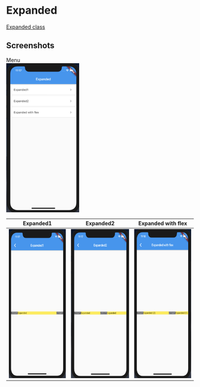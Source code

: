 # Expanded

[Expanded class](https://api.flutter.dev/flutter/widgets/Expanded-class.html)

## Screenshots

Menu  
<img src="./screenshots/Menu.png" height="400" alt="Screenshot"/>

|Expanded1|Expanded2|Expanded with flex|
| ------- | ------- | ---------------- |
|<img src="./screenshots/Expanded1.png" height="400" alt="Screenshot"/>|<img src="./screenshots/Expanded2.png" height="400" alt="Screenshot"/>|<img src="./screenshots/ExpandedWithFlex.png" height="400" alt="Screenshot"/>|
